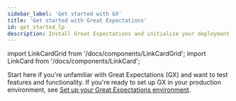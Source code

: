 ```yaml
---
sidebar_label: 'Get started with GX'
title: 'Get started with Great Expectations'
id: get_started_lp
description: Install Great Expectations and initialize your deployment.
---
```


import LinkCardGrid from '/docs/components/LinkCardGrid';
import LinkCard from '/docs/components/LinkCard';

<p class="DocItem__header-description">Start here if you're unfamiliar with Great Expectations (GX) and want to test features and functionality. If you're ready to set up GX in your production environment, see <a href='/docs/guides/setup/setup_overview_lp'>Set up your Great Expectations environment</a>. </p>



<LinkCardGrid>
  <LinkCard topIcon label="Test GX features and functionality" description="Install GX, connect to sample data, build your first Expectation, validate data, and review the validation results" href="/docs/guides/setup/optional_dependencies/cloud/connect_gx_source_data_system" icon="/img/test_icon.svg" />
  <LinkCard topIcon label="Get started with GX and Databricks" description="Learn how you can use GX with Databricks" href="/docs/tutorials/getting_started/how_to_use_great_expectations_in_databricks" icon="/img/databricks_icon.svg" />
  <LinkCard topIcon label="Get Started with GX and SQL" description="Learn how you can use GX with a SQL Datasource" href="/docs/tutorials/getting_started/how_to_use_great_expectations_with_sql" icon="/img/sql_icon.svg" />
</LinkCardGrid>
